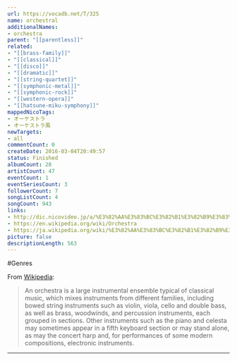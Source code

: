 ```yaml
---
url: https://vocadb.net/T/325
name: orchestral
additionalNames: 
- orchestra
parent: "[[parentless]]"
related:
- "[[brass-family]]"
- "[[classical]]"
- "[[disco]]"
- "[[dramatic]]"
- "[[string-quartet]]"
- "[[symphonic-metal]]"
- "[[symphonic-rock]]"
- "[[western-opera]]"
- "[[hatsune-miku-symphony]]"
mappedNicoTags:
- オーケストラ
- オーケストラ風
newTargets:
- all
commentCount: 0
createDate: 2016-03-04T20:49:57
status: Finished
albumCount: 28
artistCount: 47
eventCount: 1
eventSeriesCount: 3
followerCount: 7
songListCount: 4
songCount: 943
links: 
- http://dic.nicovideo.jp/a/%E3%82%AA%E3%83%BC%E3%82%B1%E3%82%B9%E3%83%88%E3%83%A9
- https://en.wikipedia.org/wiki/Orchestra
- https://ja.wikipedia.org/wiki/%E3%82%AA%E3%83%BC%E3%82%B1%E3%82%B9%E3%83%88%E3%83%A9
picture: false
descriptionLength: 563
---
```


#Genres

From [Wikipedia](https://en.wikipedia.org/wiki/Orchestra):

>An orchestra is a large instrumental ensemble typical of classical music, which mixes instruments from different families, including bowed string instruments such as violin, viola, cello and double bass, as well as brass, woodwinds, and percussion instruments, each grouped in sections. Other instruments such as the piano and celesta may sometimes appear in a fifth keyboard section or may stand alone, as may the concert harp and, for performances of some modern compositions, electronic instruments.

---

